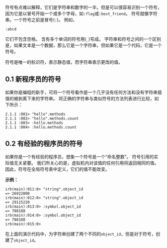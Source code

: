 

符号有点难以解释，它们是字符串和数字的一半。但是可以很容易识别一个符号，因为它是以冒号开始一个或多个字母，如`:flag`或`:best_friend`。
符号就像字符串。一个符号之前是冒号(`:`)。 例如，

```shell
:abcd
```

它们不包含空格。 含有多个单词的符号用(`_`)写成。 字符串和符号之间的一个区别是，如果文本是一个数据，那么它是一个字符串，但如果它是一个代码，它是一个符号。

符号是唯一的标识符，表示静态值，而字符串表示更改的值。

## 0.1 新程序员的符号

如果你是编程的新手，可将一个符号看作是一个几乎没有任何方法和没有字符串插值的被剥离下来的字符串。 将正确的字符串与类似符号的方法列表进行比较，如下所示：

```shell
2.1.1 :001> "hello".methods
2.1.1 :002> "hello".methods.count
2.1.1 :003> :hello.methods
2.1.1 :004> :hello.methods.count
```

## 0.2 有经验的程序员的符号

如果你是一个有经验的程序员，想象一个符号是一个“命名整数”。 符号引用的实际值无关紧要。 我们所关心的是，虚拟机内对该值的任何引用将返回相同的值。 因此，符号在全局符号表中定义，它们的值不能改变。


**示例：**

```shell
irb(main):011:0> "string".object_id
=> 26922000
irb(main):012:0> "string".object_id
=> 29115220
irb(main):013:0> :symbol.object_id
=> 788188
irb(main):014:0> :symbol.object_id
=> 788188
irb(main):015:0>
```

在上面的演示代码中，为字符串创建了两个不同的`object_id`，但是对于符号，创建了`object_id`。

